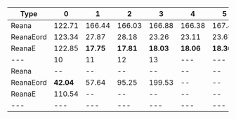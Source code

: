 | Type | 0 | 1 | 2 | 3 | 4 | 5 | 6 | 7 | 8 | 9 |
|---|---|---|---|---|---|---|---|---|---|---|
| Reana | 122.71 | 166.44 | 166.03 | 166.88 | 166.38 | 167.47 | 169.20 | 174.49 | 204.92 | 350.56 |
| ReanaEord | 123.34 | 27.87 | 28.18 | 23.26 | 23.11 | 23.67 | 24.28 | 25.48 | 27.67 | 33.08 |
| ReanaE | 122.85 | **17.75** | **17.81** | **18.03** | **18.06** | **18.30** | **18.81** | **20.11** | **22.42** | **29.78** |
| --- | 10 | 11 | 12 | 13 | --- | --- | --- | --- | --- | --- |
| Reana | -- | -- | -- | -- | -- | -- | -- | -- | -- | -- |
| ReanaEord | **42.04** | 57.64 | 95.25 | 199.53 | -- | -- | -- | -- | -- | -- |
| ReanaE | 110.54 | -- | -- | -- | -- | -- | -- | -- | -- | -- |
|---|---|---|---|---|---|---|---|---|---|---|
